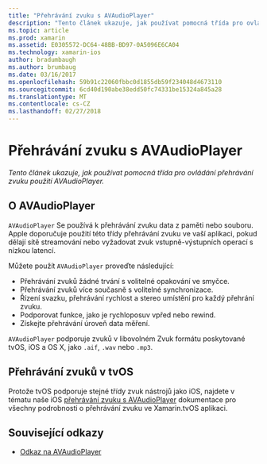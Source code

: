 ```yaml
---
title: "Přehrávání zvuku s AVAudioPlayer"
description: "Tento článek ukazuje, jak používat pomocná třída pro ovládání přehrávání zvuku použití AVAudioPlayer."
ms.topic: article
ms.prod: xamarin
ms.assetid: E0305572-DC64-48BB-BD97-0A5096E6CA04
ms.technology: xamarin-ios
author: bradumbaugh
ms.author: brumbaug
ms.date: 03/16/2017
ms.openlocfilehash: 59b91c22060fbbc0d1855db59f234048d4673110
ms.sourcegitcommit: 6cd40d190abe38edd50fc74331be15324a845a28
ms.translationtype: MT
ms.contentlocale: cs-CZ
ms.lasthandoff: 02/27/2018
---
```

# <a name="playing-sound-with-avaudioplayer"></a>Přehrávání zvuku s AVAudioPlayer

_Tento článek ukazuje, jak používat pomocná třída pro ovládání přehrávání zvuku použití AVAudioPlayer._

## <a name="about-the-avaudioplayer"></a>O AVAudioPlayer

`AVAudioPlayer` Se používá k přehrávání zvuku data z paměti nebo souboru. Apple doporučuje použití této třídy přehrávání zvuku ve vaší aplikaci, pokud dělají sítě streamování nebo vyžadovat zvuk vstupně-výstupních operací s nízkou latencí.

Můžete použít `AVAudioPlayer` proveďte následující:

- Přehrávání zvuků žádné trvání s volitelné opakování ve smyčce.
- Přehrávání zvuků více současně s volitelné synchronizace.
- Řízení svazku, přehrávání rychlost a stereo umístění pro každý přehrání zvuku.
- Podporovat funkce, jako je rychloposuv vpřed nebo rewind.
- Získejte přehrávání úroveň data měření.

`AVAudioPlayer` podporuje zvuků v libovolném Zvuk formátu poskytované tvOS, iOS a OS X, jako `.aif`, `.wav` nebo `.mp3`.

## <a name="playing-sounds-in-tvos"></a>Přehrávání zvuků v tvOS

Protože tvOS podporuje stejné třídy zvuk nástrojů jako iOS, najdete v tématu naše iOS [přehrávání zvuku s AVAudioPlayer](http://developer.xamarin.com/recipes/ios/media/sound/avaudioplayer/) dokumentace pro všechny podrobnosti o přehrávání zvuku ve Xamarin.tvOS aplikaci.



## <a name="related-links"></a>Související odkazy

- [Odkaz na AVAudioPlayer](https://developer.apple.com/library/ios/documentation/AVFoundation/Reference/AVAudioPlayerClassReference/)
